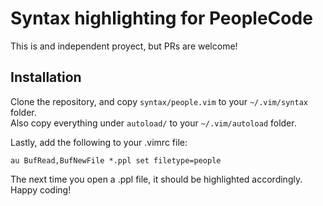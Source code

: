 # Syntax highlighting for PeopleCode 
This is and independent proyect, but PRs are welcome!

## Installation
Clone the repository, and copy `syntax/people.vim` to your `~/.vim/syntax` folder.<br>
Also copy everything under `autoload/` to your `~/.vim/autoload` folder.<br>

Lastly, add the following to your .vimrc file:
```vim
au BufRead,BufNewFile *.ppl set filetype=people
```
The next time you open a .ppl file, it should be highlighted accordingly.<br>
Happy coding!